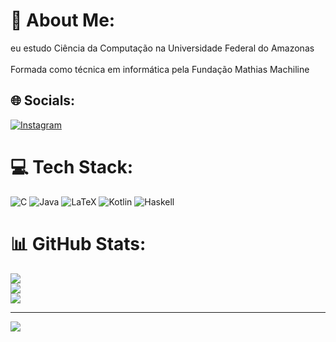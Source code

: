 # 💫 About Me:
eu estudo Ciência da Computação na Universidade Federal do Amazonas<br><br>Formada como técnica em informática pela Fundação Mathias Machiline


## 🌐 Socials:
[![Instagram](https://img.shields.io/badge/Instagram-%23E4405F.svg?logo=Instagram&logoColor=white)](https://instagram.com/isabella.amd) 

# 💻 Tech Stack:
![C](https://img.shields.io/badge/c-%2300599C.svg?style=for-the-badge&logo=c&logoColor=white) ![Java](https://img.shields.io/badge/java-%23ED8B00.svg?style=for-the-badge&logo=openjdk&logoColor=white) ![LaTeX](https://img.shields.io/badge/latex-%23008080.svg?style=for-the-badge&logo=latex&logoColor=white) ![Kotlin](https://img.shields.io/badge/kotlin-%237F52FF.svg?style=for-the-badge&logo=kotlin&logoColor=white) ![Haskell](https://img.shields.io/badge/Haskell-5e5086?style=for-the-badge&logo=haskell&logoColor=white)
# 📊 GitHub Stats:
![](https://github-readme-stats.vercel.app/api?username=ishmac&theme=radical&hide_border=false&include_all_commits=true&count_private=true)<br/>
![](https://github-readme-streak-stats.herokuapp.com/?user=ishmac&theme=radical&hide_border=false)<br/>
![](https://github-readme-stats.vercel.app/api/top-langs/?username=ishmac&theme=radical&hide_border=false&include_all_commits=true&count_private=true&layout=compact)

---
[![](https://visitcount.itsvg.in/api?id=ishmac&icon=0&color=0)](https://visitcount.itsvg.in)

<!-- Proudly created with GPRM ( https://gprm.itsvg.in ) -->
